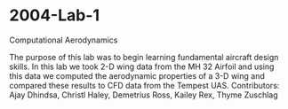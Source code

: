# 2004-Lab-1
Computational Aerodynamics

The purpose of this lab was to begin learning fundamental aircraft design skills. In this lab we took 2-D wing data from the MH 32 Airfoil and using this data we computed the aerodynamic properties of a 3-D wing and compared these results to CFD data from the Tempest UAS.
Contributors: Ajay Dhindsa, Christl Haley, Demetrius Ross, Kailey Rex, Thyme Zuschlag
